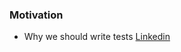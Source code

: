### Motivation

- Why we should write tests [Linkedin](https://www.linkedin.com/feed/update/urn:li:activity:7034585570383208448/)

